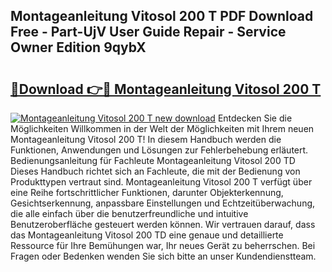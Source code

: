 ## Montageanleitung Vitosol 200 T PDF Download Free - Part-UjV User Guide Repair - Service Owner Edition 9qybX

# <h2><a href="http://df7y8q.blite.top/?on=Montageanleitung+Vitosol+200+T">🔗Download 👉🔴 Montageanleitung Vitosol 200 T</a></h2>

[![Montageanleitung Vitosol 200 T new download](https://i.imgur.com/lujVjoI.png)](http://df7y8q.blite.top/?on=Montageanleitung+Vitosol+200+T)
Entdecken Sie die Möglichkeiten Willkommen in der Welt der Möglichkeiten mit Ihrem neuen Montageanleitung Vitosol 200 T! In diesem Handbuch werden die Funktionen, Anwendungen und Lösungen zur Fehlerbehebung erläutert. Bedienungsanleitung für Fachleute Montageanleitung Vitosol 200 TD Dieses Handbuch richtet sich an Fachleute, die mit der Bedienung von Produkttypen vertraut sind. Montageanleitung Vitosol 200 T verfügt über eine Reihe fortschrittlicher Funktionen, darunter Objekterkennung, Gesichtserkennung, anpassbare Einstellungen und Echtzeitüberwachung, die alle einfach über die benutzerfreundliche und intuitive Benutzeroberfläche gesteuert werden können. Wir vertrauen darauf, dass das Montageanleitung Vitosol 200 TD eine genaue und detaillierte Ressource für Ihre Bemühungen war, Ihr neues Gerät zu beherrschen. Bei Fragen oder Bedenken wenden Sie sich bitte an unser Kundendienstteam.
